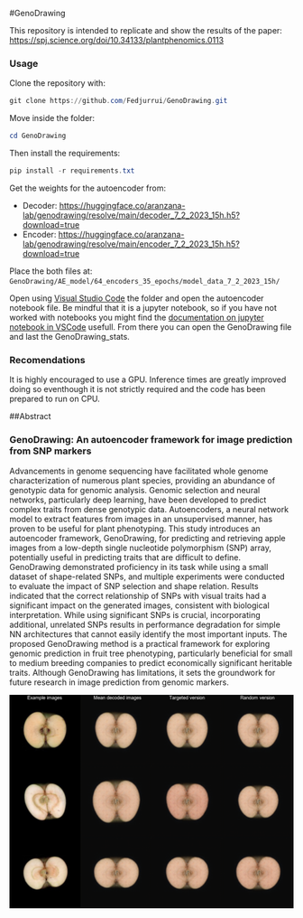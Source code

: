 #GenoDrawing

This repository is intended to replicate and show the results of the paper:
https://spj.science.org/doi/10.34133/plantphenomics.0113

### Usage
Clone the repository with:
```powershell
git clone https://github.com/Fedjurrui/GenoDrawing.git
```
Move inside the folder:
```powershell
cd GenoDrawing
```
Then install the requirements:
```powershell
pip install -r requirements.txt
```
Get the weights for the autoencoder from:
- Decoder: https://huggingface.co/aranzana-lab/genodrawing/resolve/main/decoder_7_2_2023_15h.h5?download=true
- Encoder: https://huggingface.co/aranzana-lab/genodrawing/resolve/main/encoder_7_2_2023_15h.h5?download=true

Place the both files at: `GenoDrawing/AE_model/64_encoders_35_epochs/model_data_7_2_2023_15h/`

Open using [Visual Studio Code](https://code.visualstudio.com/) the folder and open the autoencoder notebook file. Be mindful that it is a jupyter notebook, so if you have not worked with notebooks you might find the [documentation on jupyter notebook in VSCode](https://code.visualstudio.com/docs/datascience/jupyter-notebooks) usefull. From there you can open the GenoDrawing file and last the GenoDrawing_stats.

### Recomendations
It is highly encouraged to use a GPU. Inference times are greatly improved doing so eventhough it is not strictly required and the code has been prepared to run on CPU.

##Abstract

### GenoDrawing: An autoencoder framework for image prediction from SNP markers

Advancements in genome sequencing have facilitated whole genome characterization of numerous
plant species, providing an abundance of genotypic data for genomic analysis. Genomic selection
and neural networks, particularly deep learning, have been developed to predict complex traits from
dense genotypic data. Autoencoders, a neural network model to extract features from images in
an unsupervised manner, has proven to be useful for plant phenotyping. This study introduces an
autoencoder framework, GenoDrawing, for predicting and retrieving apple images from a low-depth
single nucleotide polymorphism (SNP) array, potentially useful in predicting traits that are difficult
to define. GenoDrawing demonstrated proficiency in its task while using a small dataset of
shape-related SNPs, and multiple experiments were conducted to evaluate the impact of SNP selection
and shape relation. Results indicated that the correct relationship of SNPs with visual traits
had a significant impact on the generated images, consistent with biological interpretation. While
using significant SNPs is crucial, incorporating additional, unrelated SNPs results in performance
degradation for simple NN architectures that cannot easily identify the most important inputs. The
proposed GenoDrawing method is a practical framework for exploring genomic prediction in fruit
tree phenotyping, particularly beneficial for small to medium breeding companies to predict economically
significant heritable traits. Although GenoDrawing has limitations, it sets the groundwork
for future research in image prediction from genomic markers. 


![GenoDrawing_example](Figures/GenoDrawing_examples.png)


